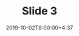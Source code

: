 ---
type: lecture
date: 2019-10-02T8:00:00+4:37
title: Slide 3
slides: /Static_files/slides/S3.pdf
#video: https://drive.iust.ac.ir/index.php/s/Xu0ZXbjx5bsakKV/download?path=%2FVideos&files=S1.mp4
#notes: /static_files/presentations/lec.zip
#codes: /static_files/presentations/code.zip
tldr: " Semantic modelling of data "
#thumbnail: /static_files/presentations/lec.jpg
---